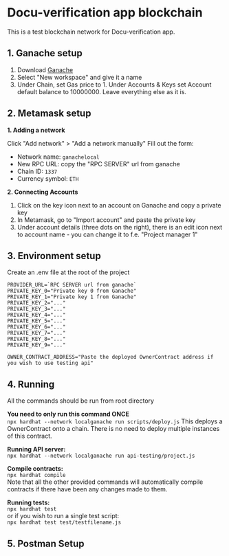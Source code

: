 # Docu-verification app blockchain

This is a test blockchain network for Docu-verification app.

## 1. Ganache setup
1. Download [Ganache](https://trufflesuite.com/ganache/)
2. Select "New workspace" and give it a name
3. Under Chain, set Gas price to 1. Under Accounts & Keys set Account default balance to 10000000. Leave everything else as it is.

## 2. Metamask setup
**1. Adding a network**

Click "Add network" > "Add a network manually"  Fill out the form:
- Network name: `ganachelocal`
- New RPC URL: copy the "RPC SERVER" url from ganache
- Chain ID: `1337`
- Currency symbol: `ETH`

**2. Connecting Accounts**
  1. Click on the key icon next to an account on Ganache and copy a private key
  2. In Metamask, go to "Import account" and paste the private key
  3. Under account details (three dots on the right), there is an edit icon next to account name - you can change it to f.e. "Project manager 1"

## 3. Environment setup
Create an .env file at the root of the project
```dotenv
PROVIDER_URL=`RPC SERVER url from ganache`
PRIVATE_KEY_0="Private key 0 from Ganache"
PRIVATE_KEY_1="Private key 1 from Ganache"
PRIVATE_KEY_2="..."
PRIVATE_KEY_3="..."
PRIVATE_KEY_4="..."
PRIVATE_KEY_5="..."
PRIVATE_KEY_6="..."
PRIVATE_KEY_7="..."
PRIVATE_KEY_8="..."
PRIVATE_KEY_9="..."

OWNER_CONTRACT_ADDRESS="Paste the deployed OwnerContract address if you wish to use testing api"
```

## 4. Running
All the commands should be run from root directory  

**You need to only run this command ONCE**  
`npx hardhat --network localganache run scripts/deploy.js`
This deploys a OwnerContract onto a chain. There is no need to deploy multiple instances of this contract.

**Running API server:**  
`npx hardhat --network localganache run api-testing/project.js`

**Compile contracts:**  
`npx hardhat compile`  
Note that all the other provided commands will automatically compile contracts if there have been any changes made to them.

**Running tests:**  
`npx hardhat test`  
or if you wish to run a single test script:  
`npx hardhat test test/testfilename.js`

## 5. Postman Setup



